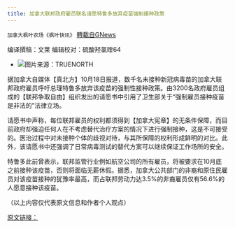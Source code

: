 ```yaml
---
title: 加拿大联邦政府雇员联名请愿特鲁多放弃疫苗强制接种政策
---
```

`加拿大枫叶农场《枫叶快讯》` [轉載自GNews](https://gnews.org/zh-hans/1604350/)

编译撰稿：文莱    编辑校对：硫酸羟氯喹64

- ![](https://assets.gnews.org/wp-content/uploads/2021/10/f-edited.jpg)图片来源：TRUENORTH


据加拿大自媒体【真北方】10月18日报道，数千名未接种新冠病毒苗的加拿大联邦政府雇员呼吁总理特鲁多放弃该疫苗的强制性接种政策。由3200名政府雇员组成的【联邦争取自由】组织发出的请愿书中引用了卫生部关于“强制雇员接种疫苗是非法的”法律立场。

请愿书中声称，每位联邦雇员的权利都须得到【加拿大宪章】的无条件保障，而目前政府却强迫任何人在不考虑替代治疗方案的情况下进行强制接种，这是不可接受的。医治过程中对未接种个体的歧视对待，与其所保障的权利形成鲜明的对比。此外，该请愿书中还强调了日常病毒测试的替代方案可以继续保证工作场所的安全。

特鲁多此前曾表示，联邦监管行业例如航空公司的所有雇员，将被要求在10月底之前接种该疫苗，否则将面临无薪休假。据悉，加拿大公共部门的非裔和原住民雇员对该疫苗接种的犹豫率最高，而占联邦劳动力达3.5%的非裔雇员仅有56.6%的人愿意接种该疫苗。

（以上内容仅代表原文信息和作者个人观点）

[原文链接：](https://tnc.news/2021/10/18/thousands-of-public-sector-workers-petition-trudeau-to-halt-mandatory-vaccination/)
